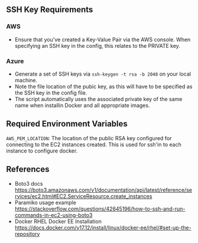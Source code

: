 ## SSH Key Requirements
### AWS
- Ensure that you've created a Key-Value Pair via the AWS console. When specifying an SSH key in the config, this relates to the PRIVATE key.
### Azure
- Generate a set of SSH keys via `ssh-keygen -t rsa -b 2048` on your local machine. 
- Note the file location of the pubic key, as this will have to be specified as the SSH key in the config file.
- The script automatically uses the associated private key of the same name when installin Docker and all appropriate images.
## Required Environment Variables
`AWS_PEM_LOCATION`: The location of the public RSA key configured for connecting to the EC2 instances created. This is used for ssh'in to each instance to configure docker.
## References
- Boto3 docs https://boto3.amazonaws.com/v1/documentation/api/latest/reference/services/ec2.html#EC2.ServiceResource.create_instances
- Paramiko usage example https://stackoverflow.com/questions/42645196/how-to-ssh-and-run-commands-in-ec2-using-boto3
- Docker RHEL Docker EE Installation https://docs.docker.com/v17.12/install/linux/docker-ee/rhel/#set-up-the-repository